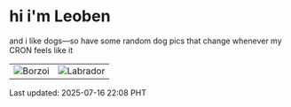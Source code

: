 # hi i'm Leoben

and i like dogs—so have some random dog pics that change whenever my CRON feels like it

|  |  |
|--------|----------|
| ![Borzoi](https://random-dog-vercel.vercel.app/api/random-borzoi?v=1752674917) | ![Labrador](https://random-dog-vercel.vercel.app/api/random-labrador?v=1752674917) |

Last updated: 2025-07-16 22:08 PHT
